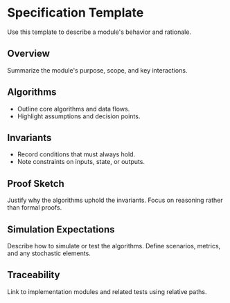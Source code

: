 # Specification Template

Use this template to describe a module's behavior and rationale.

## Overview

Summarize the module's purpose, scope, and key interactions.

## Algorithms

- Outline core algorithms and data flows.
- Highlight assumptions and decision points.

## Invariants

- Record conditions that must always hold.
- Note constraints on inputs, state, or outputs.

## Proof Sketch

Justify why the algorithms uphold the invariants. Focus on reasoning rather
than formal proofs.

## Simulation Expectations

Describe how to simulate or test the algorithms. Define scenarios, metrics,
and any stochastic elements.

## Traceability

Link to implementation modules and related tests using relative paths.
